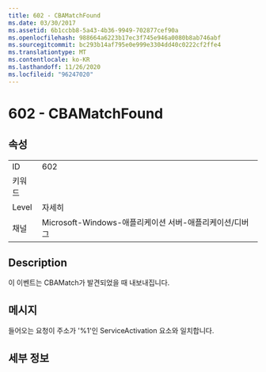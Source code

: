 ```yaml
---
title: 602 - CBAMatchFound
ms.date: 03/30/2017
ms.assetid: 6b1ccbb8-5a43-4b36-9949-702877cef90a
ms.openlocfilehash: 988664a6223b17ec3f745e946a0080b8ab746abf
ms.sourcegitcommit: bc293b14af795e0e999e3304dd40c0222cf2ffe4
ms.translationtype: MT
ms.contentlocale: ko-KR
ms.lasthandoff: 11/26/2020
ms.locfileid: "96247020"
---
```

# <a name="602---cbamatchfound"></a>602 - CBAMatchFound

## <a name="properties"></a>속성  
  
|||  
|-|-|  
|ID|602|  
|키워드||  
|Level|자세히|  
|채널|Microsoft-Windows-애플리케이션 서버-애플리케이션/디버그|  
  
## <a name="description"></a>Description  

 이 이벤트는 CBAMatch가 발견되었을 때 내보내집니다.  
  
## <a name="message"></a>메시지  

 들어오는 요청이 주소가 '%1'인 ServiceActivation 요소와 일치합니다.  
  
## <a name="details"></a>세부 정보
